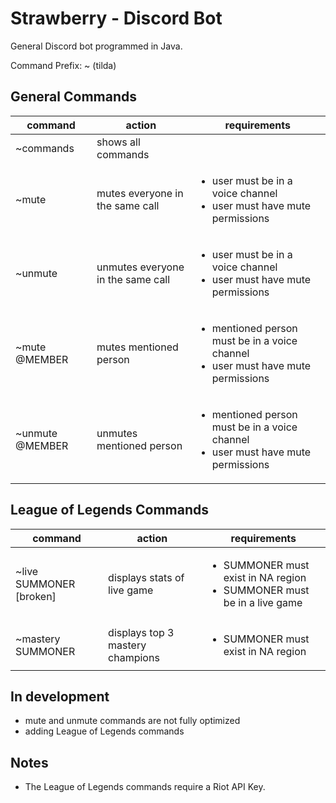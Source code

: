 # Strawberry - Discord Bot

General Discord bot programmed in Java.

Command Prefix: ~ (tilda)

## General Commands

| command | action | requirements |
|-|-|-|
| ~commands | shows all commands | |
| ~mute | mutes everyone in the same call | <ul><li>user must be in a voice channel</li> <li>user must have mute permissions</li></ul> |
| ~unmute | unmutes everyone in the same call | <ul><li>user must be in a voice channel</li> <li>user must have mute permissions</li><ul> |
| ~mute @MEMBER | mutes mentioned person | <ul><li>mentioned person must be in a voice channel</li> <li>user must have mute permissions</li><ul> |
| ~unmute @MEMBER | unmutes mentioned person | <ul><li>mentioned person must be in a voice channel</li> <li>user must have mute permissions</li><ul> |

## League of Legends Commands

| command | action | requirements |
|-|-|-|
| ~live SUMMONER [broken] | displays stats of live game | <ul><li>SUMMONER must exist in NA region</li><li>SUMMONER must be in a live game</li></ul> |
| ~mastery SUMMONER | displays top 3 mastery champions | <ul><li>SUMMONER must exist in NA region</li></ul> |

## In development

* mute and unmute commands are not fully optimized
* adding League of Legends commands

## Notes

* The League of Legends commands require a Riot API Key.

